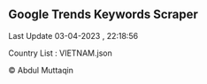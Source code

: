 

## Google Trends Keywords Scraper 
 
Last Update 03-04-2023 , 22:18:56

Country List :
VIETNAM.json



© Abdul Muttaqin 
